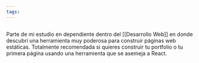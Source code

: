 ```yaml
---
tags:
---
```

```folder-index-content
```
Parte de mi estudio en dependiente dentro del [[Desarrollo Web]] en donde descubrí una herramienta muy poderosa para construir páginas web estáticas. Totalmente recomendada si quieres construir tu portfolio o tu primera página usando una herramienta que se asemeja a React.
